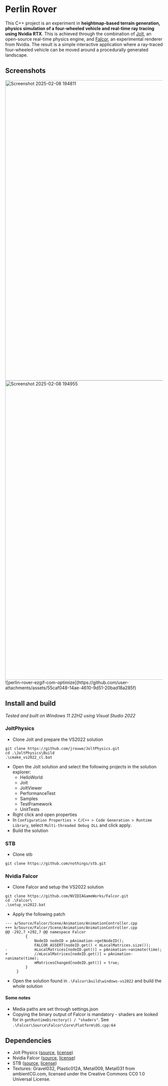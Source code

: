# Perlin Rover
This C++ project is an experiment in **heightmap-based terrain generation, physics simulation of a four-wheeled vehicle and
real-time ray tracing using Nvidia RTX**. This is achieved through the combination of [Jolt](https://github.com/jrouwe/JoltPhysics), an open-source real-time physics engine,
and [Falcor](https://github.com/NVIDIAGameWorks/Falcor), an experimental renderer from Nvidia. The result is a simple interactive application where a ray-traced four-wheeled vehicle
can be moved around a procedurally generated landscape.

## Screenshots
<img width="959" alt="Screenshot 2025-02-08 194811" src="https://github.com/user-attachments/assets/4e1e97fe-26dc-48b7-936b-398169abc383" />
<img width="956" alt="Screenshot 2025-02-08 194955" src="https://github.com/user-attachments/assets/195e80f9-bf83-48dc-8f3b-404ecf9121c4" />
![perlin-rover-ezgif-com-optimize](https://github.com/user-attachments/assets/55caf048-14ae-4610-9d51-20bad18a285f)

## Install and build
*Tested and built on Windows 11 22H2 using Visual Studio 2022*

### JoltPhysics
- Clone Jolt and prepare the VS2022 solution
```
git clone https://github.com/jrouwe/JoltPhysics.git
cd .\JoltPhysics\Build
.\cmake_vs2022_cl.bat
```
- Open the Jolt solution and select the following projects in the solution explorer:
    - HelloWorld
    - Jolt
    - JoltViewer
    - PerformanceTest
    - Samples
    - TestFramework
    - UnitTests
- Right click and open properties
- In `Configuration Properties > C/C++ > Code Generation > Runtime Library`, select `Multi-threaded Debug DLL` and click apply.
- Build the solution

### STB
- Clone stb
```
git clone https://github.com/nothings/stb.git
```

### Nvidia Falcor
- Clone Falcor and setup the VS2022 solution
```
git clone https://github.com/NVIDIAGameWorks/Falcor.git
cd .\Falcor\
.\setup_vs2022.bat
```
- Apply the following patch
```
--- a/Source/Falcor/Scene/Animation/AnimationController.cpp
+++ b/Source/Falcor/Scene/Animation/AnimationController.cpp
@@ -292,7 +292,7 @@ namespace Falcor
         {
             NodeID nodeID = pAnimation->getNodeID();
             FALCOR_ASSERT(nodeID.get() < mLocalMatrices.size());
-            mLocalMatrices[nodeID.get()] = pAnimation->animate(time);
+            //mLocalMatrices[nodeID.get()] = pAnimation->animate(time);
             mMatricesChanged[nodeID.get()] = true;
         }
     }
```
- Open the solution found in `.\Falcor\build\windows-vs2022` and build the whole solution

#### Some notes
- Media paths are set through settings.json
- Copying the binary output of Falcor is mandatory - shaders are looked for in `getRuntimeDirectory() / "shaders"`. See `.\Falcor\Source\Falcor\Core\Platform\OS.cpp:64`

## Dependencies
- Jolt Physics ([source](https://github.com/jrouwe/JoltPhysics), [license](https://github.com/jrouwe/JoltPhysics?tab=MIT-1-ov-file#readme))
- Nvidia Falcor ([source](https://github.com/NVIDIAGameWorks/Falcor), [license](https://github.com/NVIDIAGameWorks/Falcor?tab=License-1-ov-file#readme))
- STB ([source](https://github.com/nothings/stb), [license](https://github.com/nothings/stb?tab=License-1-ov-file#readme))
- Textures: Gravel032, Plastic012A, Metal009, Metal031 from ambientCG.com, licensed under the Creative Commons CC0 1.0 Universal License.
